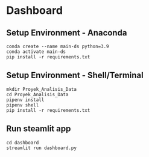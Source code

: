 # Dashboard

## Setup Environment - Anaconda

```
conda create --name main-ds python=3.9
conda activate main-ds
pip install -r requirements.txt
```

## Setup Environment - Shell/Terminal

```
mkdir Proyek_Analisis_Data
cd Proyek_Analisis_Data
pipenv install
pipenv shell
pip install -r requirements.txt
```

## Run steamlit app

```
cd dashboard
streamlit run dashboard.py
```
